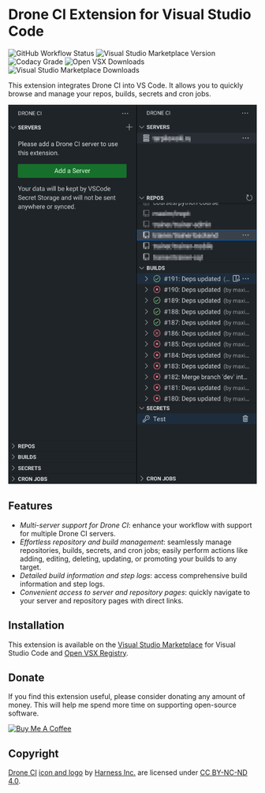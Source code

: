 # Drone CI Extension for Visual Studio Code

![GitHub Workflow Status](https://img.shields.io/github/actions/workflow/status/maximtrp/droneci-vscode-extension/main.yml)
![Visual Studio Marketplace Version](https://img.shields.io/visual-studio-marketplace/v/maximtrp.drone-ci)
![Codacy Grade](https://img.shields.io/codacy/grade/5bfec3730914417d958e8dfb3bd00f3e/main)
![Open VSX Downloads](https://img.shields.io/open-vsx/dt/maximtrp/drone-ci?label=downloads:+OpenVSX)
![Visual Studio Marketplace Downloads](https://img.shields.io/visual-studio-marketplace/d/maximtrp.drone-ci?label=downloads:+VSM)

This extension integrates Drone CI into VS Code. It allows you to quickly browse and manage your repos, builds, secrets
and cron jobs.

<img src="images/screenshot-main.png" height="768" alt="Screenshot" />

## Features

* *Multi-server support for Drone CI*: enhance your workflow with support for multiple Drone CI servers.
* *Effortless repository and build management*: seamlessly manage repositories, builds, secrets, and cron jobs; easily perform actions like adding, editing, deleting, updating, or promoting your builds to any target.
* *Detailed build information and step logs*: access comprehensive build information and step logs.
* *Convenient access to server and repository pages*: quickly navigate to your server and repository pages with direct links.

## Installation

This extension is available on the [Visual Studio Marketplace](https://marketplace.visualstudio.com/items?itemName=maximtrp.drone-ci) for Visual Studio Code and [Open VSX Registry](https://open-vsx.org/extension/maximtrp/drone-ci).

## Donate

If you find this extension useful, please consider donating any amount of money. This will help me spend more time on supporting open-source software.

<a href="https://www.buymeacoffee.com/maximtrp" target="_blank"><img src="https://cdn.buymeacoffee.com/buttons/v2/default-yellow.png" alt="Buy Me A Coffee" style="height: 60px !important;width: 217px !important;" ></a>

## Copyright

[Drone CI](https://www.drone.io/) [icon and logo](resources/) by [Harness Inc.](https://www.harness.io/) are licensed under [CC BY-NC-ND 4.0](https://github.com/drone/brand/blob/master/LICENSE).
